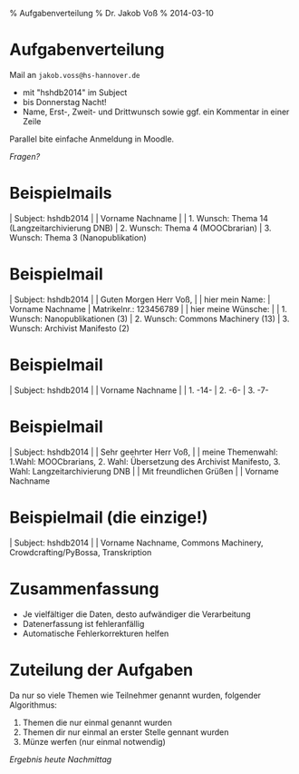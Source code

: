 % Aufgabenverteilung
% Dr. Jakob Voß
% 2014-03-10

# Aufgabenverteilung

Mail an `jakob.voss@hs-hannover.de`

* mit "hshdb2014" im Subject 
* bis Donnerstag Nacht!
* Name, Erst-, Zweit- und Drittwunsch sowie ggf. ein Kommentar in einer Zeile

Parallel bite einfache Anmeldung in Moodle.

*Fragen?*

# Beispielmails

| Subject: hshdb2014
|
| Vorname Nachname
|
| 1. Wunsch: Thema 14 (Langzeitarchivierung DNB)
| 2. Wunsch: Thema 4 (MOOCbrarian)
| 3. Wunsch: Thema 3 (Nanopublikation)

# Beispielmail

| Subject: hshdb2014
|
| Guten Morgen Herr Voß,
| 
| hier mein Name:
| Vorname Nachname
| Matrikelnr.: 123456789
|
| hier meine Wünsche:
| 
| 1. Wunsch: Nanopublikationen (3)
| 2. Wunsch: Commons Machinery (13)
| 3. Wunsch: Archivist Manifesto (2)

# Beispielmail

| Subject: hshdb2014
|
| Vorname Nachname
|
| 1. -14-
| 2. -6-
| 3. -7-

# Beispielmail

| Subject: hshdb2014
|
| Sehr geehrter Herr Voß,
| 
| meine Themenwahl: 1.Wahl: MOOCbrarians, 2. Wahl: Übersetzung des Archivist
  Manifesto, 3. Wahl: Langzeitarchivierung DNB
| 
| Mit freundlichen Grüßen
|
| Vorname Nachname

# Beispielmail (die einzige!)

| Subject: hshdb2014
|
| Vorname Nachname, Commons Machinery, Crowdcrafting/PyBossa, Transkription

# Zusammenfassung

* Je vielfältiger die Daten, desto aufwändiger die Verarbeitung
* Datenerfassung ist fehleranfällig
* Automatische Fehlerkorrekturen helfen

# Zuteilung der Aufgaben

Da nur so viele Themen wie Teilnehmer genannt wurden, folgender Algorithmus:

1. Themen die nur einmal genannt wurden
2. Themen dir nur einmal an erster Stelle gennant wurden
3. Münze werfen (nur einmal notwendig)

*Ergebnis heute Nachmittag*


